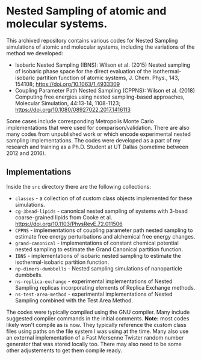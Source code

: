# Nested Sampling of atomic and molecular systems.

This archived repository contains various codes for Nested Sampling simulations of atomic and molecular systems, including the variations of the method we developed:

  * Isobaric Nested Sampling (IBNS): Wilson et al. (2015) Nested sampling of isobaric phase space for the direct evaluation of the isothermal-isobaric partition function of atomic systems, J. Chem. Phys., 143, 154108; https://doi.org/10.1063/1.4933309
  * Coupling Parameter Path Nested Sampling (CPPNS): Wilson et al. (2018) Computing free energies using nested sampling-based approaches, Molecular Simulation, 44:13-14, 1108-1123; https://doi.org/10.1080/08927022.2017.1416113

Some cases include corresponding Metropolis Monte Carlo implementations that were used for comparison/validation. There are also many codes from unpublished work or which encode experimental nested sampling implementations. The codes were developed as a part of my research and training as a Ph.D. Student at UT Dallas (sometime between 2012 and 2016).

## Implementations

Inside the `src` directory there are the following  collections:

* `classes` - a collection of of custom class objects implemented for these simulations.
* `cg-3bead-lipids` - canonical nested sampling of systems with 3-bead coarse-grained lipids from Cooke et al. https://doi.org/10.1103/PhysRevE.72.011506  
* `CPPNS` - implementations of coupling parameter path nested sampling to estimate free energy perturbations and alchemical free energy changes.
* `grand-canonical` - implementations of constant chemical potential nested sampling to estimate the Grand Canonical partition function.   
* `IBNS` - implementations of isobaric nested sampling to estimate the isothermal-isobaric partition function.   
* `np-dimers-dumbbells` - Nested sampling simulations of nanoparticle dumbbells.
* `ns-replica-exchange` - experimental implementations of Nested Sampling replicas incorporating elements of Replica Exchange methods.
* `ns-test-area-method` - experimental implementations of Nested Sampling combined with the Test Area Method.

The codes were typically compiled using the GNU compiler. Many include suggested compiler commands in the initial comments. **Note:** most codes likely won't compile as is now. They typically reference the custom class files using paths on the file system I was using at the time. Many also use an external implementation of a Fast Mersenne Twister random number generator that was stored locally too. There may also need to be some other adjustements to get them compile ready. 
